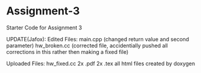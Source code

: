 # Assignment-3
Starter Code for Assignment 3

UPDATE(Jafox):
Edited Files:
main.cpp (changed return value and second parameter)
hw_broken.cc (corrected file, accidentially pushed all corrections in this rather then making a fixed file)

Uploaded Files:
hw_fixed.cc
2x .pdf
2x .tex
all html files created by doxygen
